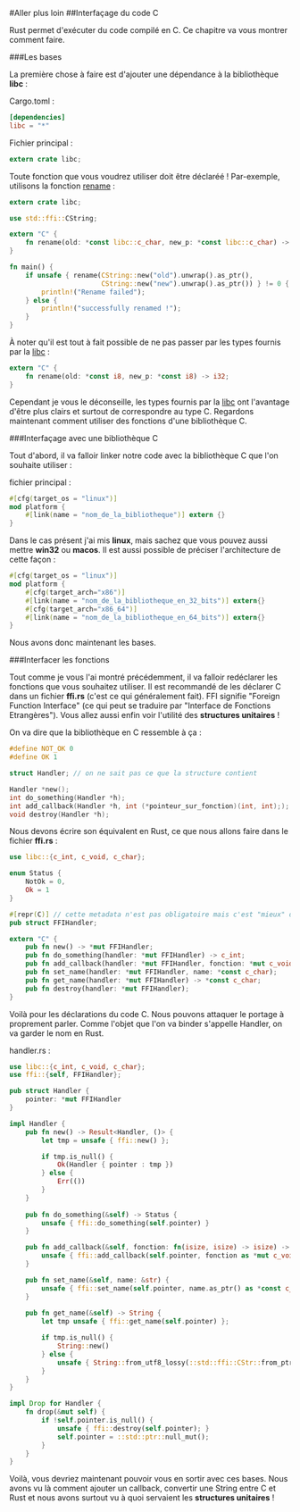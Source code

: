 #Aller plus loin
##Interfaçage du code C

Rust permet d'exécuter du code compilé en C. Ce chapitre va vous montrer comment faire.

###Les bases

La première chose à faire est d'ajouter une dépendance à la bibliothèque __libc__ :

Cargo.toml :

```Toml
[dependencies]
libc = "*"
```

Fichier principal :

```Rust
extern crate libc;
```

Toute fonction que vous voudrez utiliser doit être déclaréé ! Par-exemple, utilisons la fonction [rename](http://linux.die.net/man/2/rename) :

```Rust
extern crate libc;

use std::ffi::CString;

extern "C" {
    fn rename(old: *const libc::c_char, new_p: *const libc::c_char) -> libc::c_int;
}

fn main() {
    if unsafe { rename(CString::new("old").unwrap().as_ptr(),
                       CString::new("new").unwrap().as_ptr()) } != 0 {
        println!("Rename failed");
    } else {
        println!("successfully renamed !");
    }
}
```

À noter qu'il est tout à fait possible de ne pas passer par les types fournis par la [libc](https://crates.io/crates/libc) :

```Rust
extern "C" {
    fn rename(old: *const i8, new_p: *const i8) -> i32;
}
```

Cependant je vous le déconseille, les types fournis par la [libc](https://crates.io/crates/libc) ont l'avantage d'être plus clairs et surtout de correspondre au type C. Regardons maintenant comment utiliser des fonctions d'une bibliothèque C.

###Interfaçage avec une bibliothèque C

Tout d'abord, il va falloir linker notre code avec la bibliothèque C que l'on souhaite utiliser :

fichier principal :

```Rust
#[cfg(target_os = "linux")]
mod platform {
    #[link(name = "nom_de_la_bibliotheque")] extern {}
}
```

Dans le cas présent j'ai mis __linux__, mais sachez que vous pouvez aussi mettre __win32__ ou __macos__. Il est aussi possible de préciser l'architecture de cette façon :

```Rust
#[cfg(target_os = "linux")]
mod platform {
    #[cfg(target_arch="x86")]
    #[link(name = "nom_de_la_bibliotheque_en_32_bits")] extern{}
    #[cfg(target_arch="x86_64")]
    #[link(name = "nom_de_la_bibliotheque_en_64_bits")] extern{}
}
```

Nous avons donc maintenant les bases.

###Interfacer les fonctions

Tout comme je vous l'ai montré précédemment, il va falloir redéclarer les fonctions que vous souhaitez utiliser. Il est recommandé de les déclarer C dans un fichier __ffi.rs__ (c'est ce qui généralement fait). FFI signifie "Foreign Function Interface" (ce qui peut se traduire par "Interface de Fonctions Etrangères"). Vous allez aussi enfin voir l'utilité des __structures unitaires__ !

On va dire que la bibliothèque en C ressemble à ça :

```C
#define NOT_OK 0
#define OK 1

struct Handler; // on ne sait pas ce que la structure contient

Handler *new();
int do_something(Handler *h);
int add_callback(Handler *h, int (*pointeur_sur_fonction)(int, int););
void destroy(Handler *h);
```

Nous devons écrire son équivalent en Rust, ce que nous allons faire dans le fichier __ffi.rs__ :

```Rust
use libc::{c_int, c_void, c_char};

enum Status {
    NotOk = 0,
    Ok = 1
}

#[repr(C)] // cette metadata n'est pas obligatoire mais c'est "mieux" de la mettre
pub struct FFIHandler;

extern "C" {
    pub fn new() -> *mut FFIHandler;
    pub fn do_something(handler: *mut FFIHandler) -> c_int;
    pub fn add_callback(handler: *mut FFIHandler, fonction: *mut c_void) -> c_int;
    pub fn set_name(handler: *mut FFIHandler, name: *const c_char);
    pub fn get_name(handler: *mut FFIHandler) -> *const c_char;
    pub fn destroy(handler: *mut FFIHandler);
}
```

Voilà pour les déclarations du code C. Nous pouvons attaquer le portage à proprement parler. Comme l'objet que l'on va binder s'appelle Handler, on va garder le nom en Rust.

handler.rs :

```Rust
use libc::{c_int, c_void, c_char};
use ffi::{self, FFIHandler};

pub struct Handler {
    pointer: *mut FFIHandler
}

impl Handler {
    pub fn new() -> Result<Handler, ()> {
        let tmp = unsafe { ffi::new() };

        if tmp.is_null() {
            Ok(Handler { pointer : tmp })
        } else {
            Err(())
        }
    }
    
    pub fn do_something(&self) -> Status {
        unsafe { ffi::do_something(self.pointer) }
    }

    pub fn add_callback(&self, fonction: fn(isize, isize) -> isize) -> Status {
        unsafe { ffi::add_callback(self.pointer, fonction as *mut c_void) }
    }

    pub fn set_name(&self, name: &str) {
        unsafe { ffi::set_name(self.pointer, name.as_ptr() as *const c_char) }
    }
    
    pub fn get_name(&self) -> String {
        let tmp unsafe { ffi::get_name(self.pointer) };

        if tmp.is_null() {
            String::new()
        } else {
            unsafe { String::from_utf8_lossy(::std::ffi::CStr::from_ptr(tmp).to_bytes()).to_string() }
        }
    }
}

impl Drop for Handler {
    fn drop(&mut self) {
        if !self.pointer.is_null() {
            unsafe { ffi::destroy(self.pointer); }
            self.pointer = ::std::ptr::null_mut();
        }
    }
}
```

Voilà, vous devriez maintenant pouvoir vous en sortir avec ces bases. Nous avons vu là comment ajouter un callback, convertir une String entre C et Rust et nous avons surtout vu à quoi servaient les __structures unitaires__ !
